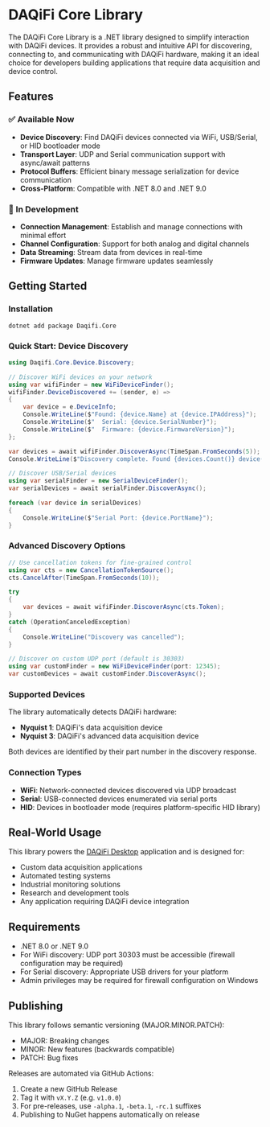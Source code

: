 # DAQiFi Core Library

The DAQiFi Core Library is a .NET library designed to simplify interaction with DAQiFi devices. It provides a robust and intuitive API for discovering, connecting to, and communicating with DAQiFi hardware, making it an ideal choice for developers building applications that require data acquisition and device control.

## Features

### ✅ Available Now
- **Device Discovery**: Find DAQiFi devices connected via WiFi, USB/Serial, or HID bootloader mode
- **Transport Layer**: UDP and Serial communication support with async/await patterns
- **Protocol Buffers**: Efficient binary message serialization for device communication
- **Cross-Platform**: Compatible with .NET 8.0 and .NET 9.0

### 🚧 In Development
- **Connection Management**: Establish and manage connections with minimal effort
- **Channel Configuration**: Support for both analog and digital channels
- **Data Streaming**: Stream data from devices in real-time
- **Firmware Updates**: Manage firmware updates seamlessly

## Getting Started

### Installation

```shell
dotnet add package Daqifi.Core
```

### Quick Start: Device Discovery

```csharp
using Daqifi.Core.Device.Discovery;

// Discover WiFi devices on your network
using var wifiFinder = new WiFiDeviceFinder();
wifiFinder.DeviceDiscovered += (sender, e) =>
{
    var device = e.DeviceInfo;
    Console.WriteLine($"Found: {device.Name} at {device.IPAddress}");
    Console.WriteLine($"  Serial: {device.SerialNumber}");
    Console.WriteLine($"  Firmware: {device.FirmwareVersion}");
};

var devices = await wifiFinder.DiscoverAsync(TimeSpan.FromSeconds(5));
Console.WriteLine($"Discovery complete. Found {devices.Count()} device(s)");

// Discover USB/Serial devices
using var serialFinder = new SerialDeviceFinder();
var serialDevices = await serialFinder.DiscoverAsync();

foreach (var device in serialDevices)
{
    Console.WriteLine($"Serial Port: {device.PortName}");
}
```

### Advanced Discovery Options

```csharp
// Use cancellation tokens for fine-grained control
using var cts = new CancellationTokenSource();
cts.CancelAfter(TimeSpan.FromSeconds(10));

try
{
    var devices = await wifiFinder.DiscoverAsync(cts.Token);
}
catch (OperationCanceledException)
{
    Console.WriteLine("Discovery was cancelled");
}

// Discover on custom UDP port (default is 30303)
using var customFinder = new WiFiDeviceFinder(port: 12345);
var customDevices = await customFinder.DiscoverAsync();
```

### Supported Devices

The library automatically detects DAQiFi hardware:
- **Nyquist 1**: DAQiFi's data acquisition device
- **Nyquist 3**: DAQiFi's advanced data acquisition device

Both devices are identified by their part number in the discovery response.

### Connection Types

- **WiFi**: Network-connected devices discovered via UDP broadcast
- **Serial**: USB-connected devices enumerated via serial ports
- **HID**: Devices in bootloader mode (requires platform-specific HID library)

## Real-World Usage

This library powers the [DAQiFi Desktop](https://github.com/daqifi/daqifi-desktop) application and is designed for:
- Custom data acquisition applications
- Automated testing systems
- Industrial monitoring solutions
- Research and development tools
- Any application requiring DAQiFi device integration

## Requirements

- .NET 8.0 or .NET 9.0
- For WiFi discovery: UDP port 30303 must be accessible (firewall configuration may be required)
- For Serial discovery: Appropriate USB drivers for your platform
- Admin privileges may be required for firewall configuration on Windows

## Publishing

This library follows semantic versioning (MAJOR.MINOR.PATCH):
- MAJOR: Breaking changes
- MINOR: New features (backwards compatible)
- PATCH: Bug fixes

Releases are automated via GitHub Actions:
1. Create a new GitHub Release
2. Tag it with `vX.Y.Z` (e.g. `v1.0.0`)
3. For pre-releases, use `-alpha.1`, `-beta.1`, `-rc.1` suffixes
4. Publishing to NuGet happens automatically on release

